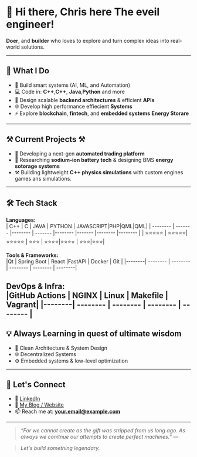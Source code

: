 <!---
Cchrisking/Cchrisking is a ✨ special ✨ repository because its `README.md` (this file) appears on your GitHub profile.
You can click the Preview link to take a look at your changes.
--->
# 👋 Hi there, Chris here The eveil engineer!
  
**Doer**, and **builder** who loves to explore and turn complex ideas into real-world solutions.

---

## 🚀 What I Do

- 🧠 Build smart systems (AI, ML, and Automation)
- 💻 Code in: 
          **C++**,**C++**, **Java**,**Python** and more
- 🔧 Design scalable **backend architectures** & efficient **APIs**
- 🌐 Develop high performance effiecient **Systems**
- ⚡ Explore **blockchain**, **fintech**, and **embedded systems** **Energy Storare**

---

## ⚒️ Current Projects ⚒️

- 🔌 Developing a next-gen **automated trading platform**  
- 🧪 Researching **sodium-ion battery tech** & designing BMS **energy sotorage systems**
- ⚒️ Building lightweight **C++ physics simulations** with custom engines games ans simulations.  

---

## 🛠️ Tech Stack

**Languages:**  
| C++    | C | JAVA    | PYTHON | JAVASCRIPT|PHP|QML|QML| 
| -------- | ------- |-------- | ------- |-------- |------- |-------- |-------- |
| ⭐⭐⭐⭐⭐  | ⭐⭐⭐⭐⭐|⭐⭐⭐⭐⭐  | ⭐⭐⭐ | ⭐⭐⭐⭐|⭐⭐⭐⭐ | ⭐⭐⭐|⭐⭐⭐|

**Tools & Frameworks:**  
|Qt | Spring Boot | React |FastAPI | Docker | Git |
|--------| -------- | -------- | -------- | -------- | --------|


**DevOps & Infra:**  
|GitHub Actions | NGINX | Linux | Makefile | Vagrant|
|--------| -------- | -------- | -------- | -------- |
---

## 💡 Always Learning in quest of ultimate wisdom

- 📘 Clean Architecture & System Design  
- 🌐 Decentralized Systems  
- ⚙️ Embedded systems & low-level optimization

---

## 🤝 Let's Connect

- 💼 [LinkedIn](https://www.linkedin.com/in/YOUR_USERNAME)
- 🧠 [My Blog / Website](https://YOURWEBSITE.com)
- 📫 Reach me at: **your.email@example.com**

---

> _“For we cannot create as the gift was stripped from us long ago. As always we conitnue our attempts to create perfect machines.”_ — 

> _Let's build something legendary._

